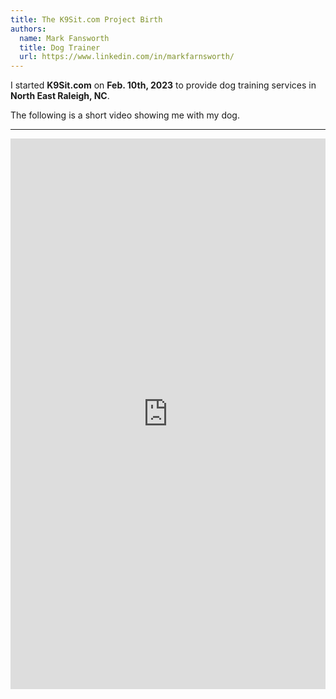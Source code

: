 ```yaml
---
title: The K9Sit.com Project Birth
authors:
  name: Mark Fansworth
  title: Dog Trainer
  url: https://www.linkedin.com/in/markfarnsworth/
---
```

I started **K9Sit.com** on <b>Feb. 10th, 2023</b> to provide dog training
services in **North East Raleigh, NC**.

The following is a short video showing me with my dog.

<hr/>

<iframe
allowfullscreen
frameborder="0"
height="881"
src="https://www.youtube.com/embed/AxVMHu9aWJ0"
title="Rainy days with Tig"
width="100%"
/>
